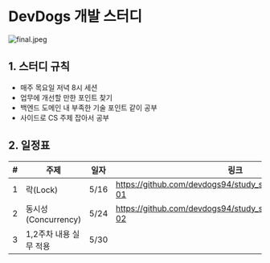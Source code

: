 # DevDogs 개발 스터디

![final.jpeg](../_resources/final.jpeg)

## 1. 스터디 규칙
- 매주 목요일 저녁 8시 세션
- 업무에 개선할 만한 포인트 찾기
- 백엔드 도메인 내 부족한 기술 포인트 같이 공부
- 사이드로 CS 주제 잡아서 공부

## 2. 일정표
|#|주제|일자|링크|
|------|---|---|---|
|1|락(Lock) | 5/16 |https://github.com/devdogs94/study_session/tree/main/week-01|
|2|동시성(Concurrency)| 5/24 |https://github.com/devdogs94/study_session/tree/main/week-02|
|3|1,2주차 내용 실무 적용 | 5/30 | 

